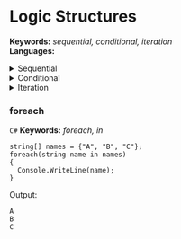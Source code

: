 # Logic Structures

**Keywords:** _sequential, conditional, iteration_   
**Languages:**

<details>
  <summary> Sequential </summary>   
 
  **Keywords:**   
  **Description:**   
  **Examples:**   
  **Remarks:**   
  
</details>

<details>
  <summary> Conditional </summary>   
 
  **Keywords:** _if, else, else if, selection_    
  **Description:**   
  **Examples:**   
  **Remarks:**   
  
</details>

<details>
  <summary> Iteration </summary>   
 
  **Keywords:** _for, while, loop, repetition_   
  **Description:**   
  **Examples:**   
  **Remarks:**   
  
</details>

### foreach

`C#`
**Keywords:** _foreach, in_
```
string[] names = {"A", "B", "C"};
foreach(string name in names)
{
  Console.WriteLine(name);
}
```

Output:
```
A
B
C
```

### 
